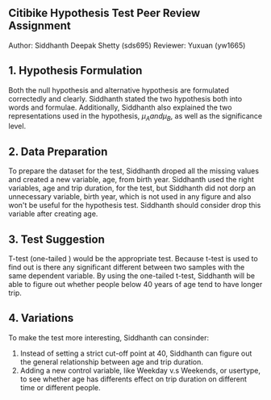 ## Citibike Hypothesis Test Peer Review Assignment

Author: Siddhanth Deepak Shetty (sds695)
Reviewer: Yuxuan (yw1665)

## 1. Hypothesis Formulation
Both the null hypothesis and alternative hypothesis are formulated correctedly and clearly. Siddhanth stated the two hypothesis both into words and formulae. Additionally, Siddhanth also explained the two representations used in the hypothesis, $\mu_A and \mu_B$, as well as the significance level.


## 2. Data Preparation
To prepare the dataset for the test, Siddhanth droped all the missing values and created a new variable, age, from birth year. Siddhanth used the right variables, age and trip duration, for the test, but Siddhanth did not dorp an unnecessary variable, birth year, which is not used in any figure and also won't be useful for the hypothesis test. Siddhanth should consider drop this variable after creating age. 
	

## 3. Test Suggestion
T-test (one-tailed ) would be the appropriate test. Because t-test is used to find out is there any significant different between two samples with the same dependent variable. By using the one-tailed t-test, Siddhanth will be able to figure out whether people below 40 years of age tend to have longer trip.

## 4. Variations
To make the test more interesting, Siddhanth can consinder:
1. Instead of setting a strict cut-off point at 40, Siddhanth can figure out the general relationship between age and trip duration. 
2. Adding a new control variable, like Weekday v.s Weekends, or usertype, to see whether age has differents effect on trip duration on different time or different people. 